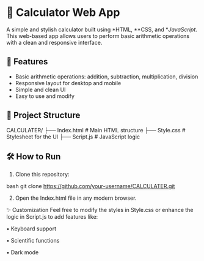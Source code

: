 # 🔢 Calculator Web App

A simple and stylish calculator built using *HTML, **CSS, and **JavaScript*. This web-based app allows users to perform basic arithmetic operations with a clean and responsive interface.

## 🚀 Features

- Basic arithmetic operations: addition, subtraction, multiplication, division
- Responsive layout for desktop and mobile
- Simple and clean UI
- Easy to use and modify

## 📁 Project Structure


CALCULATER/
├── Index.html # Main HTML structure
├── Style.css # Stylesheet for the UI
├── Script.js # JavaScript logic




## 🛠️ How to Run

1. Clone this repository:
   
bash
   git clone https://github.com/your-username/CALCULATER.git

2. Open the Index.html file in any modern browser.

✨ Customization
Feel free to modify the styles in Style.css or enhance the logic in Script.js to add features like:

  • Keyboard support

  • Scientific functions

  • Dark mode
